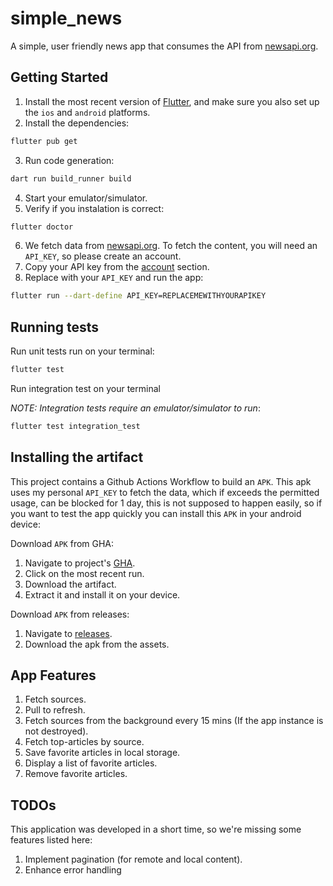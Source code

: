 # simple_news

A simple, user friendly news app that consumes the API from [newsapi.org](https://newsapi.org).

## Getting Started
1. Install the most recent version of [Flutter](https://docs.flutter.dev/get-started/install), and make sure you also set up the `ios` and `android` platforms.
2. Install the dependencies:
```bash
flutter pub get
```
3. Run code generation:
```bash
dart run build_runner build
```
4. Start your emulator/simulator.
5. Verify if you instalation is correct:
```bash
flutter doctor
```
6. We fetch data from [newsapi.org](https://newsapi.org). To fetch the content, you will need an `API_KEY`, so please create an account.
7. Copy your API key from the [account](https://newsapi.org/account) section.
8. Replace with your `API_KEY` and run the app:
```sh
flutter run --dart-define API_KEY=REPLACEMEWITHYOURAPIKEY
```

## Running tests
Run unit tests run on your terminal:
```sh
flutter test
```

Run integration test on your terminal 

_NOTE: Integration tests require an emulator/simulator to run_:
```sh
flutter test integration_test
```

## Installing the artifact
This project contains a Github Actions Workflow to build an `APK`. This apk uses my personal `API_KEY` to fetch the data,
which if exceeds the permitted usage, can be blocked for 1 day, this is not supposed to happen easily, so if you want to test
the app quickly you can install this `APK` in your android device:

Download `APK` from GHA:
1. Navigate to project's [GHA](https://github.com/wanosoft/simple_news/actions/workflows/flutter-ci.yml).
2. Click on the most recent run.
3. Download the artifact.
4. Extract it and install it on your device.

Download `APK` from releases:
1. Navigate to [releases](https://github.com/wanosoft/simple_news/releases).
2. Download the apk from the assets.

## App Features
1. Fetch sources.
2. Pull to refresh.
3. Fetch sources from the background every 15 mins (If the app instance is not destroyed).
4. Fetch top-articles by source.
5. Save favorite articles in local storage.
6. Display a list of favorite articles.
7. Remove favorite articles.

## TODOs
This application was developed in a short time, so we're missing some features listed here:
1. Implement pagination (for remote and local content).
2. Enhance error handling
